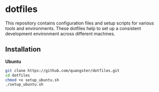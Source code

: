 # dotfiles

This repository contains configuration files and setup scripts for various tools and environments. These dotfiles help to set up a consistent development environment across different machines.

## Installation

**Ubuntu**
```sh
git clone https://github.com/quangster/dotfiles.git
cd dotfiles
chmod +x setup_ubuntu.sh
./setup_ubuntu.sh
```